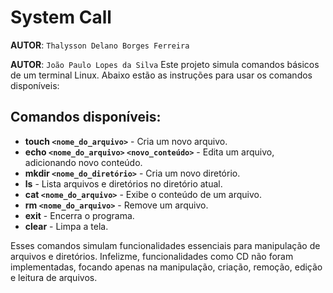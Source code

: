 # System Call
**AUTOR**: `Thalysson Delano Borges Ferreira`

**AUTOR**: `João Paulo Lopes da Silva`
Este projeto simula comandos básicos de um terminal Linux. Abaixo estão as instruções para usar os comandos disponíveis:

## Comandos disponíveis:

- **touch `<nome_do_arquivo>`** - Cria um novo arquivo.
- **echo `<nome_do_arquivo>` `<novo_conteúdo>`** - Edita um arquivo, adicionando novo conteúdo.
- **mkdir `<nome_do_diretório>`** - Cria um novo diretório.
- **ls** - Lista arquivos e diretórios no diretório atual.
- **cat `<nome_do_arquivo>`** - Exibe o conteúdo de um arquivo.
- **rm `<nome_do_arquivo>`** - Remove um arquivo.
- **exit** - Encerra o programa.
- **clear** - Limpa a tela.

Esses comandos simulam funcionalidades essenciais para manipulação de arquivos e diretórios.
Infelizme, funcionalidades como CD não foram implementadas, focando apenas na manipulação, criação, remoção, edição e leitura de arquivos.
